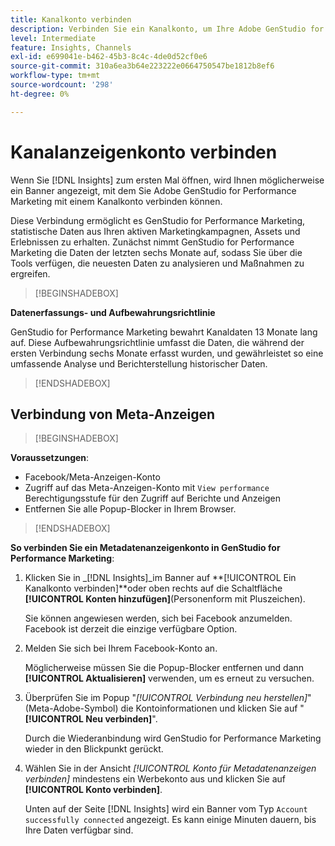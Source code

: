 ```yaml
---
title: Kanalkonto verbinden
description: Verbinden Sie ein Kanalkonto, um Ihre Adobe GenStudio for Performance Marketing-Marketingkampagnen und die Asset-Leistung zu überwachen.
level: Intermediate
feature: Insights, Channels
exl-id: e699041e-b462-45b3-8c4c-4de0d52cf0e6
source-git-commit: 310a6ea3b64e223222e0664750547be1812b8ef6
workflow-type: tm+mt
source-wordcount: '298'
ht-degree: 0%

---
```


# Kanalanzeigenkonto verbinden

Wenn Sie [!DNL Insights] zum ersten Mal öffnen, wird Ihnen möglicherweise ein Banner angezeigt, mit dem Sie Adobe GenStudio for Performance Marketing mit einem Kanalkonto verbinden können.

Diese Verbindung ermöglicht es GenStudio for Performance Marketing, statistische Daten aus Ihren aktiven Marketingkampagnen, Assets und Erlebnissen zu erhalten. Zunächst nimmt GenStudio for Performance Marketing die Daten der letzten sechs Monate auf, sodass Sie über die Tools verfügen, die neuesten Daten zu analysieren und Maßnahmen zu ergreifen.

>[!BEGINSHADEBOX]

**Datenerfassungs- und Aufbewahrungsrichtlinie**

GenStudio for Performance Marketing bewahrt Kanaldaten 13 Monate lang auf. Diese Aufbewahrungsrichtlinie umfasst die Daten, die während der ersten Verbindung sechs Monate erfasst wurden, und gewährleistet so eine umfassende Analyse und Berichterstellung historischer Daten.

>[!ENDSHADEBOX]

## Verbindung von Meta-Anzeigen

>[!BEGINSHADEBOX]

**Voraussetzungen**:

- Facebook/Meta-Anzeigen-Konto
- Zugriff auf das Meta-Anzeigen-Konto mit `View performance` Berechtigungsstufe für den Zugriff auf Berichte und Anzeigen
- Entfernen Sie alle Popup-Blocker in Ihrem Browser.

>[!ENDSHADEBOX]

**So verbinden Sie ein Metadatenanzeigenkonto in GenStudio for Performance Marketing**:

1. Klicken Sie in _[!DNL Insights]_im Banner auf **[!UICONTROL Ein Kanalkonto verbinden]**oder oben rechts auf die Schaltfläche **[!UICONTROL Konten hinzufügen]**(Personenform mit Pluszeichen).

   Sie können angewiesen werden, sich bei Facebook anzumelden. Facebook ist derzeit die einzige verfügbare Option.

1. Melden Sie sich bei Ihrem Facebook-Konto an.

   Möglicherweise müssen Sie die Popup-Blocker entfernen und dann **[!UICONTROL Aktualisieren]** verwenden, um es erneut zu versuchen.

1. Überprüfen Sie im Popup &quot;_[!UICONTROL Verbindung neu herstellen]_&quot;(Meta-Adobe-Symbol) die Kontoinformationen und klicken Sie auf &quot;**[!UICONTROL Neu verbinden]**&quot;.

   Durch die Wiederanbindung wird GenStudio for Performance Marketing wieder in den Blickpunkt gerückt.

1. Wählen Sie in der Ansicht _[!UICONTROL Konto für Metadatenanzeigen verbinden]_ mindestens ein Werbekonto aus und klicken Sie auf **[!UICONTROL Konto verbinden]**.

   Unten auf der Seite [!DNL Insights] wird ein Banner vom Typ `Account successfully connected` angezeigt. Es kann einige Minuten dauern, bis Ihre Daten verfügbar sind.
